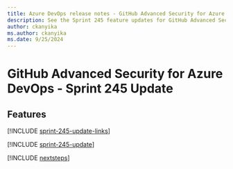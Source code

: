 ```yaml
---
title: Azure DevOps release notes - GitHub Advanced Security for Azure DevOps 245 Update
description: See the Sprint 245 feature updates for GitHub Advanced Security for Azure DevOps, including next steps.
author: ckanyika
ms.author: ckanyika
ms.date: 9/25/2024
---
```


# GitHub Advanced Security for Azure DevOps - Sprint 245 Update

## Features

[!INCLUDE [sprint-245-update-links](../includes/ghazdo/sprint-245-update-links.md)]

[!INCLUDE [sprint-245-update](../includes/ghazdo/sprint-245-update.md)]

[!INCLUDE [nextsteps](../includes/nextsteps.md)]
